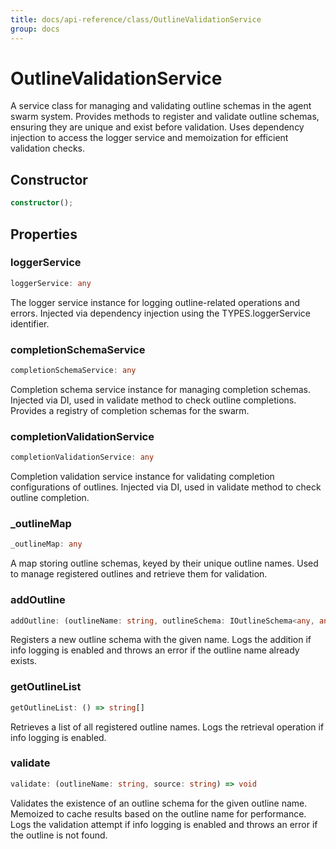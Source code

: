 ```yaml
---
title: docs/api-reference/class/OutlineValidationService
group: docs
---
```


# OutlineValidationService

A service class for managing and validating outline schemas in the agent swarm system.
Provides methods to register and validate outline schemas, ensuring they are unique and exist before validation.
Uses dependency injection to access the logger service and memoization for efficient validation checks.

## Constructor

```ts
constructor();
```

## Properties

### loggerService

```ts
loggerService: any
```

The logger service instance for logging outline-related operations and errors.
Injected via dependency injection using the TYPES.loggerService identifier.

### completionSchemaService

```ts
completionSchemaService: any
```

Completion schema service instance for managing completion schemas.
Injected via DI, used in validate method to check outline completions.
Provides a registry of completion schemas for the swarm.

### completionValidationService

```ts
completionValidationService: any
```

Completion validation service instance for validating completion configurations of outlines.
Injected via DI, used in validate method to check outline completion.

### _outlineMap

```ts
_outlineMap: any
```

A map storing outline schemas, keyed by their unique outline names.
Used to manage registered outlines and retrieve them for validation.

### addOutline

```ts
addOutline: (outlineName: string, outlineSchema: IOutlineSchema<any, any>) => void
```

Registers a new outline schema with the given name.
Logs the addition if info logging is enabled and throws an error if the outline name already exists.

### getOutlineList

```ts
getOutlineList: () => string[]
```

Retrieves a list of all registered outline names.
Logs the retrieval operation if info logging is enabled.

### validate

```ts
validate: (outlineName: string, source: string) => void
```

Validates the existence of an outline schema for the given outline name.
Memoized to cache results based on the outline name for performance.
Logs the validation attempt if info logging is enabled and throws an error if the outline is not found.
